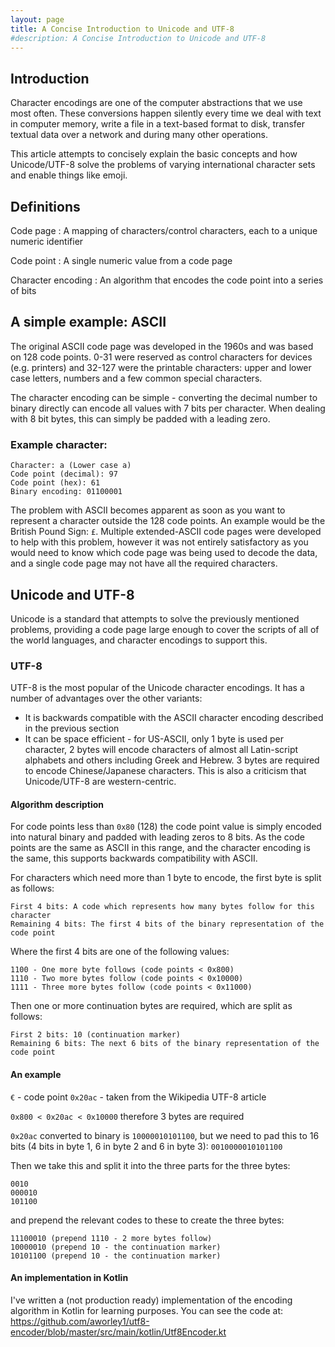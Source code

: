 ```yaml
---
layout: page
title: A Concise Introduction to Unicode and UTF-8
#description: A Concise Introduction to Unicode and UTF-8
---
```


## Introduction

Character encodings are one of the computer abstractions that we use most often. These conversions happen silently every time we deal with text in computer memory, write a file in
a text-based format to disk, transfer textual data over a network and during many other operations.

This article attempts to concisely explain the basic concepts and how Unicode/UTF-8 solve the problems of varying international character sets and enable things like emoji.

## Definitions

Code page
: A mapping of characters/control characters, each to a unique numeric identifier

Code point
: A single numeric value from a code page

Character encoding
: An algorithm that encodes the code point into a series of bits

## A simple example: ASCII

The original ASCII code page was developed in the 1960s and was based on 128 code points. 0-31 were reserved as control characters for devices (e.g. printers) and 32-127 were
the printable characters: upper and lower case letters, numbers and a few common special characters.

The character encoding can be simple - converting the decimal number to binary directly can encode all values with 7 bits per character. When dealing with 8 bit bytes, this can
simply be padded with a leading zero.

### Example character:
```
Character: a (Lower case a)
Code point (decimal): 97
Code point (hex): 61
Binary encoding: 01100001
```

The problem with ASCII becomes apparent as soon as you want to represent a character outside the 128 code points. An example would be the British Pound Sign: `£`.
Multiple extended-ASCII code pages were developed to help with this problem, however it was not entirely satisfactory as you would need to know which code page
was being used to decode the data, and a single code page may not have all the required characters.

## Unicode and UTF-8

Unicode is a standard that attempts to solve the previously mentioned problems, providing a code page large enough to cover the scripts of all of the world languages,
and character encodings to support this.

### UTF-8
UTF-8 is the most popular of the Unicode character encodings. It has a number of advantages over the other variants:
* It is backwards compatible with the ASCII character encoding described in the previous section
* It can be space efficient - for US-ASCII, only 1 byte is used per character, 2 bytes will encode characters of almost all Latin-script alphabets and others including Greek and
  Hebrew. 3 bytes are required to encode Chinese/Japanese characters. This is also a criticism that Unicode/UTF-8 are western-centric.

#### Algorithm description

For code points less than `0x80` (128) the code point value is simply encoded into natural binary and padded with leading zeros to 8 bits. As the code points are the same as
ASCII in this range, and the character encoding is the same, this supports backwards compatibility with ASCII.

For characters which need more than 1 byte to encode, the first byte is split as follows:

```
First 4 bits: A code which represents how many bytes follow for this character
Remaining 4 bits: The first 4 bits of the binary representation of the code point
```
Where the first 4 bits are one of the following values:
```
1100 - One more byte follows (code points < 0x800)
1110 - Two more bytes follow (code points < 0x10000)
1111 - Three more bytes follow (code points < 0x11000)
```

Then one or more continuation bytes are required, which are split as follows:
```
First 2 bits: 10 (continuation marker)
Remaining 6 bits: The next 6 bits of the binary representation of the code point
```

#### An example

`€` - code point `0x20ac` - taken from the Wikipedia UTF-8 article

`0x800 < 0x20ac < 0x10000` therefore 3 bytes are required

`0x20ac` converted to binary is `10000010101100`, but we need to pad this to 16 bits (4 bits in byte 1, 6 in byte 2 and 6 in byte 3):
`0010000010101100`

Then we take this and split it into the three parts for the three bytes:
```
0010
000010
101100
```

and prepend the relevant codes to these to create the three bytes:
```
11100010 (prepend 1110 - 2 more bytes follow)
10000010 (prepend 10 - the continuation marker)
10101100 (prepend 10 - the continuation marker)
```

#### An implementation in Kotlin

I've written a (not production ready) implementation of the encoding algorithm in Kotlin for learning purposes. You can see the code at:
https://github.com/aworley1/utf8-encoder/blob/master/src/main/kotlin/Utf8Encoder.kt
